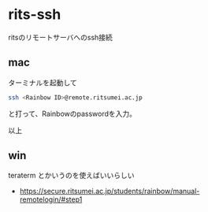 # rits-ssh
ritsのリモートサーバへのssh接続


## mac

ターミナルを起動して
```sh
ssh <Rainbow ID>@remote.ritsumei.ac.jp
```
と打って、Rainbowのpasswordを入力。

以上

## win

teraterm とかいうのを使えばいいらしい
- https://secure.ritsumei.ac.jp/students/rainbow/manual-remotelogin/#step1
